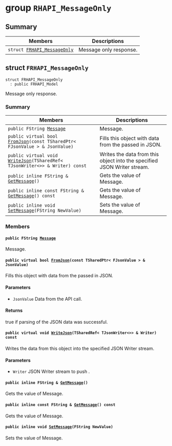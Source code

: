 # group `RHAPI_MessageOnly` <a id="group__RHAPI__MessageOnly"></a>

## Summary

 Members                        | Descriptions                                
--------------------------------|---------------------------------------------
`struct `[`FRHAPI_MessageOnly`](#structFRHAPI__MessageOnly) | Message only response.

## struct `FRHAPI_MessageOnly` <a id="structFRHAPI__MessageOnly"></a>

```
struct FRHAPI_MessageOnly
  : public FRHAPI_Model
```

Message only response.

### Summary

 Members                        | Descriptions                                
--------------------------------|---------------------------------------------
`public FString `[`Message`](#structFRHAPI__MessageOnly_1abe8093800b37a5b9b70be11a097b2ed4) | Message.
`public virtual bool `[`FromJson`](#structFRHAPI__MessageOnly_1ac4f375bd4468863bf6e8e677c8b8ae2a)`(const TSharedPtr< FJsonValue > & JsonValue)` | Fills this object with data from the passed in JSON.
`public virtual void `[`WriteJson`](#structFRHAPI__MessageOnly_1a3c641f01fce8607f221a9cbdcc557533)`(TSharedRef< TJsonWriter<>> & Writer) const` | Writes the data from this object into the specified JSON Writer stream.
`public inline FString & `[`GetMessage`](#structFRHAPI__MessageOnly_1acad27e625a0840c0002310edba4f8cb6)`()` | Gets the value of Message.
`public inline const FString & `[`GetMessage`](#structFRHAPI__MessageOnly_1afe30c250051e80d194c815b963d4d4ba)`() const` | Gets the value of Message.
`public inline void `[`SetMessage`](#structFRHAPI__MessageOnly_1a0eb9aec4d1113c87c318b88b716f306d)`(FString NewValue)` | Sets the value of Message.

### Members

#### `public FString `[`Message`](#structFRHAPI__MessageOnly_1abe8093800b37a5b9b70be11a097b2ed4) <a id="structFRHAPI__MessageOnly_1abe8093800b37a5b9b70be11a097b2ed4"></a>

Message.

#### `public virtual bool `[`FromJson`](#structFRHAPI__MessageOnly_1ac4f375bd4468863bf6e8e677c8b8ae2a)`(const TSharedPtr< FJsonValue > & JsonValue)` <a id="structFRHAPI__MessageOnly_1ac4f375bd4468863bf6e8e677c8b8ae2a"></a>

Fills this object with data from the passed in JSON.

#### Parameters
* `JsonValue` Data from the API call.

#### Returns
true if parsing of the JSON data was successful.

#### `public virtual void `[`WriteJson`](#structFRHAPI__MessageOnly_1a3c641f01fce8607f221a9cbdcc557533)`(TSharedRef< TJsonWriter<>> & Writer) const` <a id="structFRHAPI__MessageOnly_1a3c641f01fce8607f221a9cbdcc557533"></a>

Writes the data from this object into the specified JSON Writer stream.

#### Parameters
* `Writer` JSON Writer stream to push .

#### `public inline FString & `[`GetMessage`](#structFRHAPI__MessageOnly_1acad27e625a0840c0002310edba4f8cb6)`()` <a id="structFRHAPI__MessageOnly_1acad27e625a0840c0002310edba4f8cb6"></a>

Gets the value of Message.

#### `public inline const FString & `[`GetMessage`](#structFRHAPI__MessageOnly_1afe30c250051e80d194c815b963d4d4ba)`() const` <a id="structFRHAPI__MessageOnly_1afe30c250051e80d194c815b963d4d4ba"></a>

Gets the value of Message.

#### `public inline void `[`SetMessage`](#structFRHAPI__MessageOnly_1a0eb9aec4d1113c87c318b88b716f306d)`(FString NewValue)` <a id="structFRHAPI__MessageOnly_1a0eb9aec4d1113c87c318b88b716f306d"></a>

Sets the value of Message.

